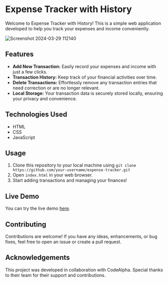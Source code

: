# Expense Tracker with History

Welcome to Expense Tracker with History! This is a simple web application developed to help you track your expenses and income conveniently.

![Screenshot 2024-03-29 112140](https://github.com/GN-coding/CodeAlpha_ExpenseTraker/assets/159869920/7bb357cc-e63a-49fd-b378-7ff8060d477c)

## Features

- **Add New Transaction:** Easily record your expenses and income with just a few clicks.
- **Transaction History:** Keep track of your financial activities over time.
- **Delete Transactions:** Effortlessly remove any transaction entries that need correction or are no longer relevant.
- **Local Storage:** Your transaction data is securely stored locally, ensuring your privacy and convenience.

## Technologies Used

- HTML
- CSS
- JavaScript

## Usage

1. Clone this repository to your local machine using `git clone https://github.com/your-username/expense-tracker.git`
2. Open `index.html` in your web browser.
3. Start adding transactions and managing your finances!

## Live Demo

You can try the live demo [here](https://gnexpensetraker.netlify.app).

## Contributing

Contributions are welcome! If you have any ideas, enhancements, or bug fixes, feel free to open an issue or create a pull request.


## Acknowledgements

This project was developed in collaboration with CodeAlpha. Special thanks to their team for their support and contributions.
